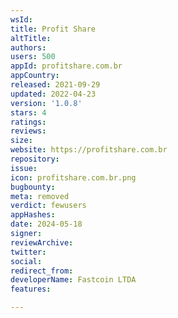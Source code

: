 ```yaml
---
wsId: 
title: Profit Share
altTitle: 
authors: 
users: 500
appId: profitshare.com.br
appCountry: 
released: 2021-09-29
updated: 2022-04-23
version: '1.0.8'
stars: 4
ratings: 
reviews: 
size: 
website: https://profitshare.com.br
repository: 
issue: 
icon: profitshare.com.br.png
bugbounty: 
meta: removed
verdict: fewusers
appHashes: 
date: 2024-05-18
signer: 
reviewArchive: 
twitter: 
social: 
redirect_from: 
developerName: Fastcoin LTDA
features: 

---
```


